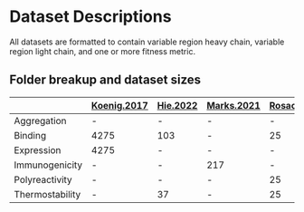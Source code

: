 # Dataset Descriptions

All datasets are formatted to contain variable region heavy chain, variable region light chain, and one or more fitness metric.

## Folder breakup and dataset sizes

|                |[Koenig.2017](https://www.pnas.org/doi/10.1073/pnas.1613231114?url_ver=Z39.88-2003&rfr_id=ori:rid:crossref.org&rfr_dat=cr_pub%20%200pubmed)|[Hie.2022](https://www.nature.com/articles/s41587-023-01763-2)|[Marks.2021](https://academic.oup.com/bioinformatics/article/37/22/4041/6295884?login=true)|[Rosace.2023](https://www.nature.com/articles/s41467-023-37668-6)|[Shane.2023](https://www.biorxiv.org/content/10.1101/2023.01.08.523187v1)|[Warsz.2019](https://journals.plos.org/ploscompbiol/article?id=10.1371/journal.pcbi.1007207)|[Wittrup.2017](https://www.pnas.org/doi/10.1073/pnas.1616408114)| GSK.2023 |
| --------       | -------- | -------- | -------- | -------- | -------- | -------- | -------- | -------- |
| Aggregation    | -        | -        | -        | -        | -        | -        | 822      | -        |
| Binding        | 4275     | 103      | -        | 25       | 446      | 2049     | -        | 81       |
| Expression     | 4275     | -        | -        | -        | -        | -        | 274      | 94       |
| Immunogenicity | -        | -        | 217      | -        | -        | -        | -        | -        |
| Polyreactivity | -        | -        | -        | 25       | -        | -        | 411      | -        |
| Thermostability| -        | 37       | -        | 25       | -        | -        | 137      | 88       |


